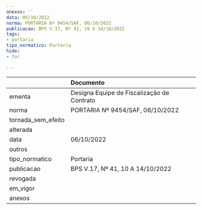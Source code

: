 ```yaml
---
anexos: ''
data: 06/10/2022
norma: PORTARIA Nº 9454/SAF, 06/10/2022
publicacao: BPS V.17, Nº 41, 10 A 14/10/2022
tags:
- portaria
tipo_normatico: Portaria
hide: 
- toc 
 
---
```


|                    | Documento                                  |
|:-------------------|:-------------------------------------------|
| ementa             | Designa Equipe de Fiscalização de Contrato |
| norma              | PORTARIA Nº 9454/SAF, 06/10/2022           |
| tornada_sem_efeito |                                            |
| alterada           |                                            |
| data               | 06/10/2022                                 |
| outros             |                                            |
| tipo_normatico     | Portaria                                   |
| publicacao         | BPS V.17, Nº 41, 10 A 14/10/2022           |
| revogada           |                                            |
| em_vigor           |                                            |
| anexos             |                                            |